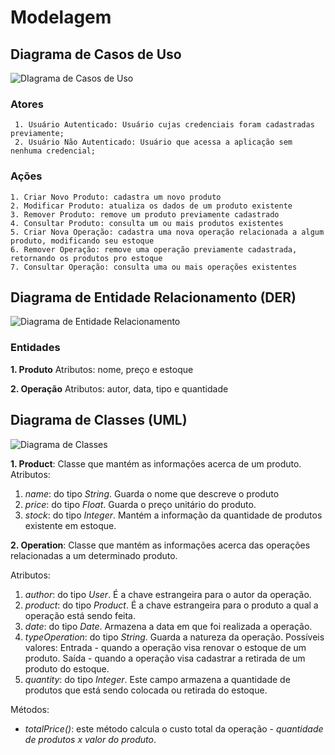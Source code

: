# Modelagem

## Diagrama de Casos de Uso
![DIagrama de Casos de Uso](http://i731.photobucket.com/albums/ww311/LinneuDM/casosdeuso-djangotest1_1.jpeg)

### Atores

     1. Usuário Autenticado: Usuário cujas credenciais foram cadastradas previamente;
     2. Usuário Não Autenticado: Usuário que acessa a aplicação sem nenhuma credencial;

### Ações

    1. Criar Novo Produto: cadastra um novo produto
    2. Modificar Produto: atualiza os dados de um produto existente
    3. Remover Produto: remove um produto previamente cadastrado
    4. Consultar Produto: consulta um ou mais produtos existentes
    5. Criar Nova Operação: cadastra uma nova operação relacionada a algum produto, modificando seu estoque
    6. Remover Operação: remove uma operação previamente cadastrada, retornando os produtos pro estoque
    7. Consultar Operação: consulta uma ou mais operações existentes

## Diagrama de Entidade Relacionamento (DER)
![Diagrama de Entidade Relacionamento](https://i731.photobucket.com/albums/ww311/LinneuDM/der-djangotest1.jpeg)

### Entidades

 **1. Produto**
 Atributos: nome, preço e estoque

 **2. Operação**
 Atributos: autor, data, tipo e quantidade

## Diagrama de Classes (UML)
![Diagrama de Classes](https://i731.photobucket.com/albums/ww311/LinneuDM/classes-djangotest.jpeg)

**1. Product**:
Classe que mantém as informações acerca de um produto.
Atributos:

 1. *name*: do tipo *String*. Guarda o nome que descreve o produto
 2. *price*: do tipo *Float*. Guarda o preço unitário do produto.
 3. *stock*: do tipo *Integer*. Mantém a informação da quantidade de produtos existente em estoque.
 
 **2. Operation**:
Classe que mantém as informações acerca das operações relacionadas a um determinado produto.

Atributos:
1. *author*: do tipo *User*. É a chave estrangeira para o autor da operação.
2. *product*: do tipo *Product*. É a chave estrangeira para o produto a qual a operação está sendo feita.
3. *date*: do tipo *Date*. Armazena a data em que foi realizada a operação.
4. *typeOperation*: do tipo *String*. Guarda a natureza da operação. Possíveis valores: Entrada - quando a operação visa renovar o estoque de um produto. Saída - quando a operação visa cadastrar a retirada de um produto do estoque.
5. *quantity*: do tipo *Integer*. Este campo armazena a quantidade de produtos que está sendo colocada ou retirada do estoque.

Métodos:
- *totalPrice()*: este método calcula o custo total da operação - *quantidade de produtos x valor do produto*.